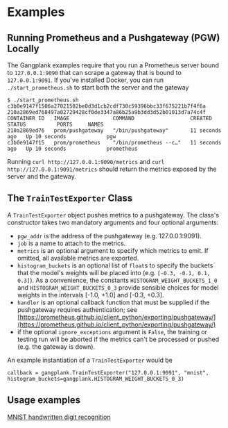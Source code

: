 # Examples
## Running Prometheus and a Pushgateway (PGW) Locally
The Gangplank examples require that you run a Prometheus server bound to `127.0.0.1:9090` that can scrape a gateway that is
bound to `127.0.0.1:9091`. If you've installed Docker, you can run `./start_prometheus.sh` to start both the server and the gateway

```
$ ./start_prometheus.sh 
c3b0e9147f1506a27021502be0d3d1cb2cdf730c59396bbc33f675221b7f4f6a
210a2869ed768497a02729428cf0de3347a86b25a9b3dd3d52b01013d7a74c4f
CONTAINER ID   IMAGE              COMMAND                  CREATED          STATUS          PORTS     NAMES
210a2869ed76   prom/pushgateway   "/bin/pushgateway"       11 seconds ago   Up 10 seconds             pgw
c3b0e9147f15   prom/prometheus    "/bin/prometheus --c…"   11 seconds ago   Up 10 seconds             prometheus
```

Running `curl http://127.0.0.1:9090/metrics` and `curl http://127.0.0.1:9091/metrics` should return the metrics exposed by the
server and the gateway.

## The `TrainTestExporter` Class
A `TrainTestExporter` object pushes metrics to a pushgateway. The class's constructor
takes two mandatory arguments and four optional arguments:
 * `pgw_addr` is the address of the pushgateway (e.g. 127.0.0.1:9091).
 * `job` is a name to attach to the metrics.
 * `metrics` is an optional argument to specify which metrics to emit. If omitted, all available metrics are exported.
 * `histogram_buckets` is an optional list of `float`s to specify the buckets that the model's weights will be placed into (e.g. `[-0.3, -0.1, 0.1, 0.3]`). As a convenience, the constants
   `HISTOGRAM_WEIGHT_BUCKETS_1_0` and `HISTOGRAM_WEIGHT_BUCKETS_0_3` provide sensible choices for model weights in the intervals [-1.0, +1.0] and [-0.3, +0.3].
 * `handler` is an optional callback function that must be supplied if the pushgateway requires authentication; see [https://prometheus.github.io/client_python/exporting/pushgateway/](https://prometheus.github.io/client_python/exporting/pushgateway/)
 *  if the optional `ignore_exceptions` argument is `False`, the training or testing run will be aborted if the metrics can't be processed or pushed (e.g. the gateway is down).

An example instantiation of a `TrainTestExporter` would be

```
callback = gangplank.TrainTestExporter("127.0.0.1:9091", "mnist", histogram_buckets=gangplank.HISTOGRAM_WEIGHT_BUCKETS_0_3)
```

## Usage examples
[MNIST handwritten digit recognition](https://github.com/hammingweight/gangplank/tree/main/examples/train)

